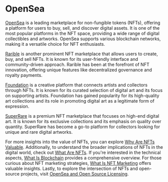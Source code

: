 # OpenSea

[OpenSea](https://opensea.io) is a leading marketplace for non-fungible tokens (NFTs), offering a platform for users to buy, sell, and discover digital assets. It is one of the most popular platforms in the NFT space, providing a wide range of digital collectibles and artworks. OpenSea supports various blockchain networks, making it a versatile choice for NFT enthusiasts.

[Rarible](https://rarible.com) is another prominent NFT marketplace that allows users to create, buy, and sell NFTs. It is known for its user-friendly interface and community-driven approach. Rarible has been at the forefront of NFT innovation, offering unique features like decentralized governance and royalty payments.

[Foundation](https://foundation.app) is a creative platform that connects artists and collectors through NFTs. It is known for its curated selection of digital art and its focus on supporting artists. Foundation has gained popularity for its high-quality art collections and its role in promoting digital art as a legitimate form of expression.

[SuperRare](https://superrare.com) is a premium NFT marketplace that focuses on high-end digital art. It is known for its exclusive collections and its emphasis on quality over quantity. SuperRare has become a go-to platform for collectors looking for unique and rare digital artworks.

For more insights into the value of NFTs, you can explore [Why Are NFTs Valuable](https://www.license-token.com/wiki/why-are-nf-ts-valuable). Additionally, to understand the broader implications of NFTs in the digital world, check out [What Are NFTs](https://www.license-token.com/wiki/what-are-nf-ts). If you're interested in the technical aspects, [What Is Blockchain](https://www.license-token.com/wiki/what-is-blockchain) provides a comprehensive overview. For those curious about NFT marketing strategies, [What Is NFT Marketing](https://www.license-token.com/wiki/what-is-nft-marketing) offers valuable insights. Lastly, to explore the intersection of NFTs and open-source projects, visit [OpenSea and Open Source Licensing](https://www.license-token.com/wiki/open-sea-and-open-source-licensing).
